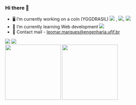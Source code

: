 ### Hi there 👋

<!--
**marquesLeomar/marquesLeomar** is a ✨ _special_ ✨ repository because its `README.md` (this file) appears on your GitHub profile.
## My Skills

 <div>
    <a href="https://www.linkedin.com/in/leomar-santos-marques-417a1562/"><img src="https://img.shields.io/badge/LinkedIn-0077B5?style=for-the-badge&logo=linkedin&logoColor=white"target="_blanck"></a>
<a href="leomar.marques@engenharia.ufjf.br" > <img src="https://img.shields.io/badge/Gmail-D14836?style=for-the-badge&logo=gmail&logoColor=white"></a>

  </div>
Here are some ideas to get you started:

- 🔭 I’m currently working on ...
- 🌱 I’m currently learning ...
- 👯 I’m looking to collaborate on ...
- 🤔 I’m looking for help with ...
- 💬 Ask me about ...
- 📫 How to reach me: ...
- 😄 Pronouns: ...
- ⚡ Fun fact: ...
-->

- 🖥️ I’m currently working on a coin (YGGDRASIL) <img src="https://img.shields.io/badge/JavaScript-F7DF1E?style=for-the-badge&logo=javascript&logoColor=black" /> , <img src="https://img.shields.io/badge/Java-ED8B00?style=for-the-badge&logo=java&logoColor=white" />, <img src="https://img.shields.io/badge/Python-3776AB?style=for-the-badge&logo=python&logoColor=white" />
- 🤔 I’m currently learning Web development <img src="https://img.shields.io/badge/JavaScript-F7DF1E?style=for-the-badge&logo=javascript&logoColor=black" />
- 💬 Contact mail - leomar.marques@engenharia.ufjf.br


 <div>
    <a href="https://www.linkedin.com/in/leomar-santos-marques-417a1562/"><img src="https://img.shields.io/badge/LinkedIn-0077B5?style=for-the-badge&logo=linkedin&logoColor=white"target="_blanck"></a>
<a href="https://github.com/marquesLeomar/marquesLeomar" > <img src="https://img.shields.io/badge/Gmail-D14836?style=for-the-badge&logo=gmail&logoColor=white"></a>

  </div>
  
  
<div>
  
  <img height="180em" src="https://github-readme-stats.vercel.app/api?username=marquesLeomar&show_icons=true&theme=vision-friendly-dark&border_radius=20px&border_color=bda419"/>
  <img height="180em" src="https://github-readme-stats.vercel.app/api/top-langs/?username=marquesLeomar&layout=compact&langs_count=16&theme=vision-friendly-dark&border_radius=20px&border_color=bda419"/>
</div>


